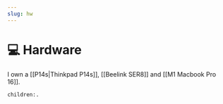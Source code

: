 ```yaml
---
slug: hw
---
```


# :computer: Hardware

I own a [[P14s|Thinkpad P14s]], [[Beelink SER8]] and [[M1 Macbook Pro 16]].

```query
children:.
```
